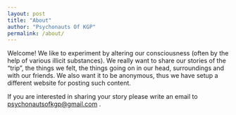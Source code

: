 ```yaml
---
layout: post
title: "About"
author: "Psychonauts Of KGP"
permalink: /about/
---
```


Welcome! We like to experiment by altering our consciousness (often by
the help of various illicit substances). We really want to share our
stories of the “trip”, the things we felt, the things going on in our
head, surroundings and with our friends. We also want it to be anonymous,
thus we have setup a different website for posting such content.

If you are interested in sharing your story please write an email to
psychonautsofkgp@gmail.com .
